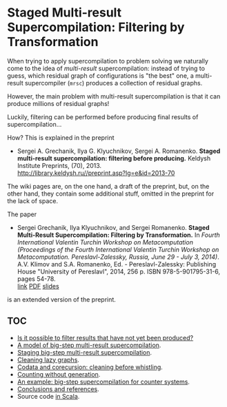 # Staged Multi-result Supercompilation: Filtering by Transformation

When trying to apply supercompilation to problem solving we naturally come to 
the idea of _multi-result_ supercompilation: instead of trying to guess, which 
residual graph of configurations is "the best" one, a multi-result supercompiler 
(`mrsc`) produces a collection of residual graphs.

However, the main problem with multi-result supercompilation is that it can 
produce millions of residual graphs!

Luckily, filtering can be performed before producing final results
of supercompilation...

How? This is explained in the preprint

* Sergei A. Grechanik, Ilya G. Klyuchnikov, Sergei A. Romanenko.
__Staged multi-result supercompilation: filtering before producing.__
Keldysh Institute Preprints, (70), 2013.    
<http://library.keldysh.ru//preprint.asp?lg=e&id=2013-70>

The wiki pages are, on the one hand, a draft of the preprint,
but, on the other hand, they contain some additional stuff,
omitted in the preprint for the lack of space.

The paper

* Sergei Grechanik, Ilya Klyuchnikov, and Sergei Romanenko.
__Staged Multi-Result Supercompilation: Filtering by Transformation.__
In *Fourth International Valentin Turchin Workshop on Metacomputation
(Proceedings of the Fourth International Valentin Turchin Workshop
on Metacomputation. Pereslavl-Zalessky, Russia, June 29 -
July 3, 2014)*.    
A.V. Klimov and S.A. Romanenko, Ed. -
Pereslavl-Zalessky: Publishing House "University of Pereslavl", 2014,
256 p. ISBN 978-5-901795-31-6, pages 54-78.    
[link](http://meta2014.pereslavl.ru/papers/papers.html)
[PDF](http://meta2014.pereslavl.ru/papers/2014_Grechanik_Klyuchnikov_Romanenko__Staged_Multi-Result_Supercompilation__Filtering_by_Transformation.pdf)
[slides](http://pat.keldysh.ru/~roman/doc/2014_Grechanik_Klyuchnikov_Romanenko__Staged_Multi-Result_Supercompilation__Filtering_by_Transformation__slides.pdf)

is an extended version of the preprint.

## TOC

* [Is it possible to filter results that have not yet been produced?](FilteringBeforeProducing.md)
* [A model of big-step multi-result supercompilation](BigStepSc.md).
* [Staging big-step multi-result supercompilation](StagedBigStepSc.md).
* [Cleaning lazy graphs](CleaningLazyGraphs.md).
* [Codata and corecursion: cleaning before whistling](CleaningBeforeWhistling.md).
* [Counting without generation](CountingWithoutGeneration.md).
* [An example: big-step supercompilation for counter systems](BigStepCounters.md).
* [Conclusions and references](ConclusionsAndReferences.md).
* Source code [in Scala](https://github.com/sergei-romanenko/staged-mrsc-scala).
